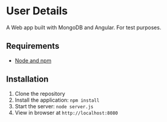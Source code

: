 # User Details

A Web app built with MongoDB and Angular. For test purposes.


## Requirements

- [Node and npm](http://nodejs.org)

## Installation

1. Clone the repository
2. Install the application: `npm install`
3. Start the server: `node server.js`
4. View in browser at `http://localhost:8080`
